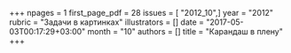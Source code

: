 +++
npages = 1
first_page_pdf = 28
issues = [ "2012_10",]
year = "2012"
rubric = "Задачи в картинках"
illustrators = []
date = "2017-05-03T00:17:29+03:00"
month = "10"
authors = []
title = "Карандаш в плену"
+++
